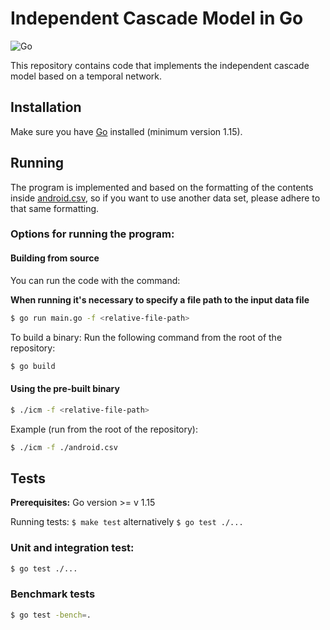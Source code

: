 # Independent Cascade Model in Go

![Go](https://github.com/oskaryil/independent-cascade-model/workflows/Go/badge.svg)

This repository contains code that implements the independent cascade model based on a temporal network.

## Installation

Make sure you have [Go](https://golang.org/) installed (minimum version 1.15).

## Running

The program is implemented and based on the formatting of the contents inside [android.csv](./android.csv), so if you want to use another data set, please adhere to that same formatting.

### Options for running the program:

#### Building from source

You can run the code with the command:

**When running it's necessary to specify a file path to the input data file**

```bash
$ go run main.go -f <relative-file-path>
```

To build a binary:
Run the following command from the root of the repository:

```bash
$ go build
```

#### Using the pre-built binary

```bash
$ ./icm -f <relative-file-path>
```

Example (run from the root of the repository):

```bash
$ ./icm -f ./android.csv
```

## Tests

**Prerequisites:** Go version >= v 1.15

Running tests: `$ make test` alternatively `$ go test ./...`

### Unit and integration test:

```bash
$ go test ./...
```

### Benchmark tests

```bash
$ go test -bench=.
```
